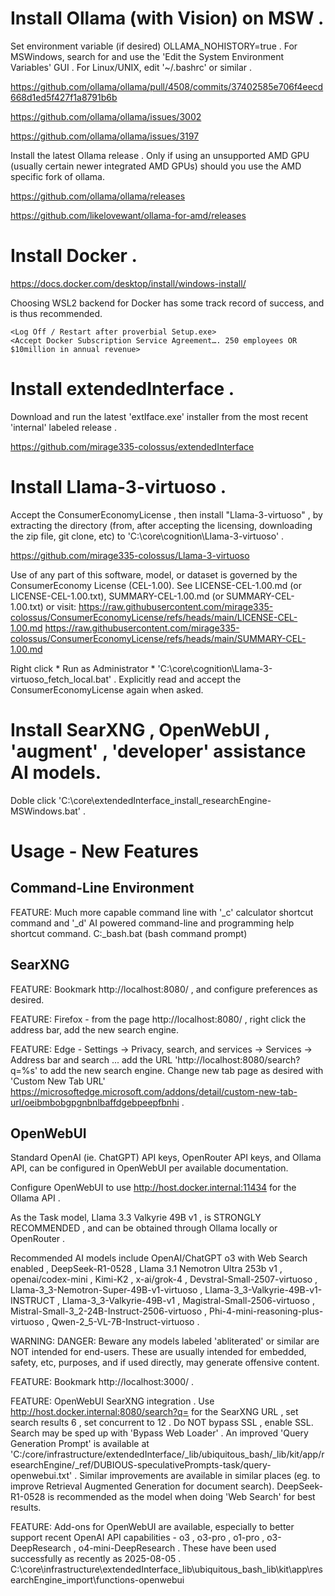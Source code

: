 
# Install Ollama (with Vision) on MSW .

Set environment variable (if desired) OLLAMA_NOHISTORY=true . For MSWindows, search for and use the 'Edit the System Environment Variables' GUI . For Linux/UNIX, edit '~/.bashrc' or similar .

https://github.com/ollama/ollama/pull/4508/commits/37402585e706f4eecd668d1ed5f427f1a8791b6b

https://github.com/ollama/ollama/issues/3002

https://github.com/ollama/ollama/issues/3197

Install the latest Ollama release . Only if using an unsupported AMD GPU (usually certain newer integrated AMD GPUs) should you use the AMD specific fork of ollama.

https://github.com/ollama/ollama/releases

https://github.com/likelovewant/ollama-for-amd/releases



# Install Docker .

https://docs.docker.com/desktop/install/windows-install/

Choosing WSL2 backend for Docker has some track record of success, and is thus recommended.

```
<Log Off / Restart after proverbial Setup.exe>
<Accept Docker Subscription Service Agreement…. 250 employees OR $10million in annual revenue>
```


# Install extendedInterface .

Download and run the latest 'extIface.exe' installer from the most recent 'internal' labeled release .

https://github.com/mirage335-colossus/extendedInterface



# Install Llama-3-virtuoso .

Accept the ConsumerEconomyLicense , then install "Llama-3-virtuoso" , by extracting the directory (from, after accepting the licensing, downloading the zip file, git clone, etc) to 'C:\core\cognition\Llama-3-virtuoso' .

https://github.com/mirage335-colossus/Llama-3-virtuoso

Use of any part of this software, model, or dataset is governed by the
ConsumerEconomy License (CEL-1.00). See LICENSE-CEL-1.00.md (or
LICENSE-CEL-1.00.txt), SUMMARY-CEL-1.00.md (or SUMMARY-CEL-1.00.txt) or
visit:
https://raw.githubusercontent.com/mirage335-colossus/ConsumerEconomyLicense/refs/heads/main/LICENSE-CEL-1.00.md
https://raw.githubusercontent.com/mirage335-colossus/ConsumerEconomyLicense/refs/heads/main/SUMMARY-CEL-1.00.md

Right click  * Run as Administrator *  'C:\core\cognition\Llama-3-virtuoso\_fetch_local.bat' . Explicitly read and accept the ConsumerEconomyLicense again when asked.



# Install  SearXNG , OpenWebUI ,  'augment' , 'developer' assistance AI models.

Doble click  'C:\core\extendedInterface\_install_researchEngine-MSWindows.bat' .




# Usage - New Features

## Command-Line Environment

FEATURE: Much more capable command line with '_c' calculator shortcut command and '_d' AI powered command-line and programming help shortcut command.
C:\_bash.bat   (bash command prompt)

## SearXNG

FEATURE: Bookmark http://localhost:8080/ , and configure preferences as desired.

FEATURE: Firefox - from the page http://localhost:8080/ , right click the address bar, add the new search engine.

FEATURE: Edge -  Settings -> Privacy, search, and services -> Services -> Address bar and search  ... add the URL 'http://localhost:8080/search?q=%s' to add the new search engine. Change new tab page as desired with 'Custom New Tab URL' https://microsoftedge.microsoft.com/addons/detail/custom-new-tab-url/oeibmbobgpgnbnlbaffdgebpeepfbnhi .

## OpenWebUI

Standard OpenAI (ie. ChatGPT) API keys, OpenRouter API keys, and Ollama API, can be configured in OpenWebUI per available documentation.

Configure OpenWebUI to use http://host.docker.internal:11434 for the Ollama API .

As the Task model,  Llama 3.3 Valkyrie 49B v1  , is STRONGLY RECOMMENDED , and can be obtained through Ollama locally or OpenRouter .

Recommended AI models include  OpenAI/ChatGPT o3 with Web Search enabled  ,  DeepSeek-R1-0528  ,  Llama 3.1 Nemotron Ultra 253b v1  ,  openai/codex-mini  ,  Kimi-K2  ,  x-ai/grok-4  ,  Devstral-Small-2507-virtuoso  , Llama-3_3-Nemotron-Super-49B-v1-virtuoso  ,  Llama-3_3-Valkyrie-49B-v1-INSTRUCT  ,  Llama-3_3-Valkyrie-49B-v1  ,  Magistral-Small-2506-virtuoso  ,  Mistral-Small-3_2-24B-Instruct-2506-virtuoso  ,  Phi-4-mini-reasoning-plus-virtuoso  ,  Qwen-2_5-VL-7B-Instruct-virtuoso  .

WARNING: DANGER: Beware any models labeled 'abliterated' or similar are NOT intended for end-users. These are usually intended for embedded, safety, etc, purposes, and if used directly, may generate offensive content.

FEATURE: Bookmark http://localhost:3000/ . 

FEATURE: OpenWebUI SearXNG integration . Use  http://host.docker.internal:8080/search?q=<query>  for the SearXNG URL , set search results 6 , set concurrent to 12 . Do NOT bypass SSL , enable SSL. Search may be sped up with 'Bypass Web Loader' . An improved 'Query Generation Prompt' is available at 'C:/core/infrastructure/extendedInterface/_lib/ubiquitous_bash/_lib/kit/app/researchEngine/_ref/DUBIOUS-speculativePrompts-task/query-openwebui.txt' . Similar improvements are available in similar places (eg. to improve Retrieval Augmented Generation for document search). DeepSeek-R1-0528 is recommended as the model when doing 'Web Search' for best results.

FEATURE: Add-ons for OpenWebUI are available, especially to better support recent OpenAI API capabilities - o3 , o3-pro , o1-pro , o3-DeepResearch , o4-mini-DeepResearch . These have been used successfully as recently as 2025-08-05 .
C:\core\infrastructure\extendedInterface\_lib\ubiquitous_bash\_lib\kit\app\researchEngine\_import\functions-openwebui








